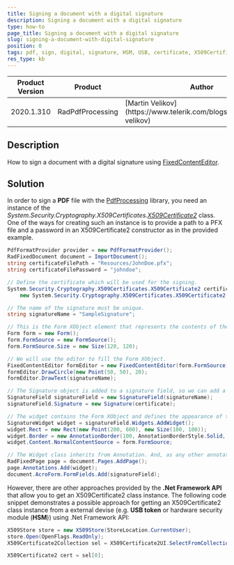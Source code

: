 ```yaml
---
title: Signing a document with a digital signature
description: Signing a document with a digital signature
type: how-to
page_title: Signing a document with a digital signature
slug: signing-a-document-with-digital-signature
position: 0
tags: pdf, sign, digital, signature, HSM, USB, certificate, X509Certificate2
res_type: kb
---
```


<table>
<thead>
	<tr>
		<th>Product Version</th>
		<th>Product</th>
		<th>Author</th>
	</tr>
</thead>
<tbody>
	<tr>
		<td>2020.1.310</td>
		<td>RadPdfProcessing</td>
		<td>[Martin Velikov](https://www.telerik.com/blogs/author/martin-velikov)</td>
	</tr>
</tbody>
</table>

## Description

How to sign a document with a digital signature using [FixedContentEditor](https://docs.telerik.com/devtools/document-processing/libraries/radpdfprocessing/editing/fixedcontenteditor).

## Solution

In order to sign a **PDF** file with the [PdfProcessing](https://docs.telerik.com/devtools/document-processing/libraries/radpdfprocessing/overview) library, you need an instance of the _System.Security.Cryptography.X509Certificates.[X509Certificate2](https://docs.microsoft.com/en-us/dotnet/api/system.security.cryptography.x509certificates.x509certificate2)_ class. One of the ways for creating such an instance is to provide a path to a PFX file and a password in an X509Certificate2 constructor as in the provided example.

```` C#
PdfFormatProvider provider = new PdfFormatProvider();
RadFixedDocument document = ImportDocument();
string certificateFilePath = "Resources/JohnDoe.pfx";
string certificateFilePassword = "johndoe";

// Define the certificate which will be used for the signing. 
System.Security.Cryptography.X509Certificates.X509Certificate2 certificate =
    new System.Security.Cryptography.X509Certificates.X509Certificate2(certificateFilePath, certificateFilePassword);

// The name of the signature must be unique. 
string signatureName = "SampleSignature";

// This is the Form XObject element that represents the contents of the signature field. 
Form form = new Form();
form.FormSource = new FormSource();
form.FormSource.Size = new Size(120, 120);

// We will use the editor to fill the Form XObject. 
FixedContentEditor formEditor = new FixedContentEditor(form.FormSource);
formEditor.DrawCircle(new Point(50, 50), 20);
formEditor.DrawText(signatureName);

// The Signature object is added to a signature field, so we can add a visualization to it. 
SignatureField signatureField = new SignatureField(signatureName);
signatureField.Signature = new Signature(certificate);

// The widget contains the Form XObject and defines the appearance of the signature field. 
SignatureWidget widget = signatureField.Widgets.AddWidget();
widget.Rect = new Rect(new Point(200, 600), new Size(100, 100));
widget.Border = new AnnotationBorder(100, AnnotationBorderStyle.Solid, null);
widget.Content.NormalContentSource = form.FormSource;

// The Widget class inherits from Annotation. And, as any other annotation, must be added to the respective collection of the page. 
RadFixedPage page = document.Pages.AddPage();
page.Annotations.Add(widget);
document.AcroForm.FormFields.Add(signatureField);
````

However, there are other approaches provided by the **.Net Framework API** that allow you to get an X509Certificate2 class instance. The following code snippet demonstrates a possible approach for getting an X509Certificate2 class instance from a external devise (e.g. **USB token** or hardware security module (**HSM**)) using .Net Framework API:

```` C#
X509Store store = new X509Store(StoreLocation.CurrentUser);
store.Open(OpenFlags.ReadOnly);
X509Certificate2Collection sel = X509Certificate2UI.SelectFromCollection(store.Certificates, null, null, X509SelectionFlag.SingleSelection);

X509Certificate2 cert = sel[0];
````

